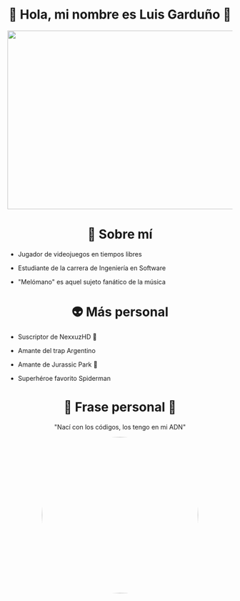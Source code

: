 
  <h1 align="center"> 🦕 Hola, mi nombre es Luis Garduño 🦕 </h1>


<div align="center">
  <img src="https://www.chalmers.se/_next/image/?url=https%3A%2F%2Fcms.www.chalmers.se%2FMedia%2F5d5nne1j%2Fcreativecode_logo1920x1080.jpg%3Fcc%3D0%252C0%252C0%252C0%26width%3D1920%26height%3D1080%26v%3D1d98d6231bdbd10%26quality%3D60%26format%3Dwebp&w=3840&q=90" width="700px" height="400px">
</div>


  <h1 align="center"> 🚀 Sobre mí </h1>


 + Jugador de videojuegos en tiempos libres

 + Estudiante de la carrera de Ingeniería en Software

 + "Melómano" es aquel sujeto fanático de la música

<h1 align="center"> 👽 Más personal  </h1>

 + Suscriptor de NexxuzHD 🐢

 + Amante del trap Argentino 

 + Amante de Jurassic Park 🦖

 + Superhéroe favorito Spiderman

  <h1 align="center"> 👑 Frase personal 👑 </h1>

  <p align="center" >"Nací con los códigos, los tengo en mi ADN"</p>

  <div align="center">
    <img src="https://silenciowp.s3.amazonaws.com/wp-content/uploads/2021/04/Duki-portadadesdeelfindelmundo-600-353x226.jpg" width="350px" height="350px" style="border-radius: 1000px;">
  </div>
